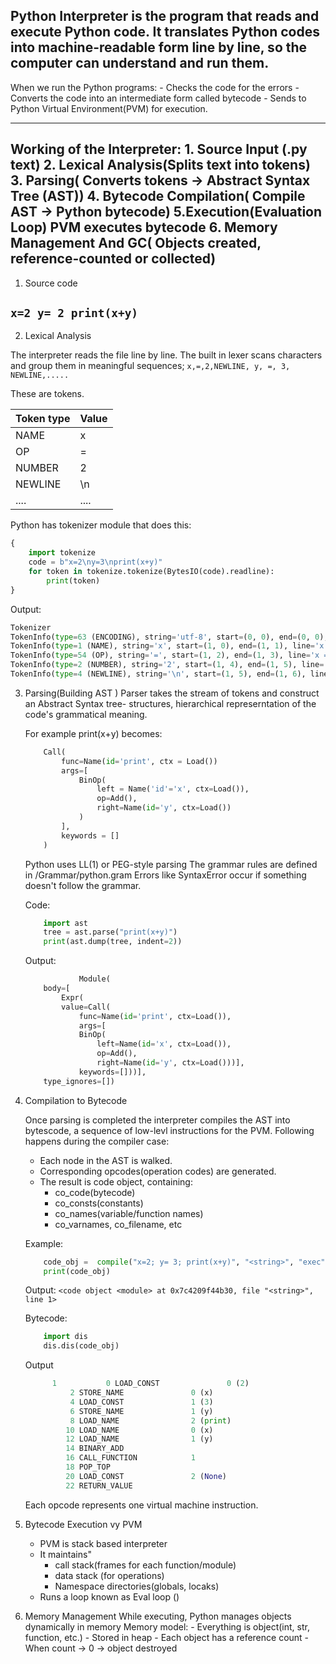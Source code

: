 Python Interpreter is the program that reads and execute Python code. 
It translates Python codes into machine-readable form line by line, so the computer can understand and 
run them.
---
When we run the Python programs:
    - Checks the code for the errors
    - Converts the code into an intermediate form called bytecode
    - Sends to Python Virtual Environment(PVM) for execution.

---
Working of the Interpreter:
    1. Source Input (.py text)
    2. Lexical Analysis(Splits text into tokens)
    3. Parsing( Converts tokens -> Abstract Syntax Tree (AST))
    4. Bytecode Compilation( Compile  AST -> Python bytecode)
    5.Execution(Evaluation Loop) PVM executes bytecode
    6.  Memory Management And GC( Objects created, reference-counted or collected)
---
1. Source code

`x=2 y= 2 print(x+y)`
---

2. Lexical Analysis

The interpreter reads the file line by line.
The built in lexer scans characters and group them in meaningful sequences;
`x,=,2,NEWLINE, y, =, 3, NEWLINE,.....`

These are tokens.

| Token type | Value|
|-----|-----|
|NAME| x|
|OP|=|
|NUMBER|2|
|NEWLINE|\n|
|....|....|

Python has tokenizer module that does this:

```python
{
    import tokenize
    code = b"x=2\ny=3\nprint(x+y)"
    for token in tokenize.tokenize(BytesIO(code).readline):
        print(token)
}
```

Output:
```python
Tokenizer
TokenInfo(type=63 (ENCODING), string='utf-8', start=(0, 0), end=(0, 0), line='')
TokenInfo(type=1 (NAME), string='x', start=(1, 0), end=(1, 1), line='x = 2\n')
TokenInfo(type=54 (OP), string='=', start=(1, 2), end=(1, 3), line='x = 2\n')
TokenInfo(type=2 (NUMBER), string='2', start=(1, 4), end=(1, 5), line='x = 2\n')
TokenInfo(type=4 (NEWLINE), string='\n', start=(1, 5), end=(1, 6), line='x = 2\n')
```

3. Parsing(Building AST )
    Parser takes the stream of tokens and construct an Abstract Syntax tree- structures, hierarchical represerntation of the code's 
    grammatical meaning.

    For example print(x+y) becomes:

    ```python
        Call(
            func=Name(id='print', ctx = Load())
            args=[
                BinOp(
                    left = Name('id'='x', ctx=Load()),
                    op=Add(),
                    right=Name(id='y', ctx=Load())
                )
            ],
            keywords = []
        )
    ```
    Python uses LL(1) or PEG-style parsing 
    The grammar rules are defined in /Grammar/python.gram
    Errors like SyntaxError occur  if something doesn't follow the grammar.

    Code:
    ```python
        import ast
        tree = ast.parse("print(x+y)")
        print(ast.dump(tree, indent=2))
    ```
    Output:

    ```python
                Module(
        body=[
            Expr(
            value=Call(
                func=Name(id='print', ctx=Load()),
                args=[
                BinOp(
                    left=Name(id='x', ctx=Load()),
                    op=Add(),
                    right=Name(id='y', ctx=Load()))],
                keywords=[]))],
        type_ignores=[])
    ```

4. Compilation to Bytecode

    Once parsing is completed the interpreter compiles the AST into bytescode, a sequence of low-levl instructions for the PVM.
    Following happens during the compiler case:
    - Each node in the AST is walked.
    - Corresponding opcodes(operation codes) are generated.
    - The result is code object, containing:
        - co_code(bytecode)
        - co_consts(constants)
        - co_names(variable/function names)
        - co_varnames, co_filename, etc

    Example:

    ```python
        code_obj =  compile("x=2; y= 3; print(x+y)", "<string>", "exec")
        print(code_obj)
    ``` 
    Output:
        `<code object <module> at 0x7c4209f44b30, file "<string>", line 1>`
    
    Bytecode:

    ```python
        import dis
        dis.dis(code_obj)
    ```

    Output
    ```python
          1           0 LOAD_CONST               0 (2)
              2 STORE_NAME               0 (x)
              4 LOAD_CONST               1 (3)
              6 STORE_NAME               1 (y)
              8 LOAD_NAME                2 (print)
             10 LOAD_NAME                0 (x)
             12 LOAD_NAME                1 (y)
             14 BINARY_ADD
             16 CALL_FUNCTION            1
             18 POP_TOP
             20 LOAD_CONST               2 (None)
             22 RETURN_VALUE
    ```

    Each opcode represents one virtual machine instruction.
5. Bytecode Execution vy PVM
    - PVM is stack based interpreter
    - It maintains"
        - call stack(frames for each function/module)
        - data stack (for operations)
        - Namespace directories(globals, locaks)
    - Runs a loop known as Eval loop ()
6. Memory Management
    While executing, Python manages objects dynamically in memory
    Memory model:
        - Everything is object(int, str, function, etc.)
        - Stored in heap
        - Each object has a reference count
        - When count -> 0 -> object destroyed